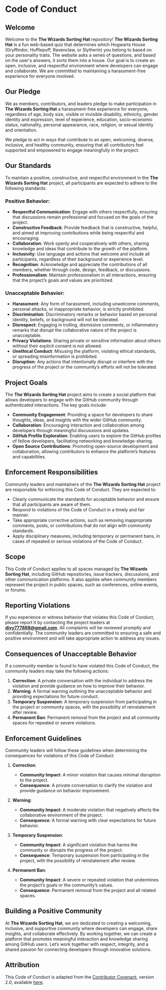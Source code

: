 # Code of Conduct

## Welcome

Welcome to the **The Wizards Sorting Hat** repository! **The Wizards Sorting Hat** is a fun web-based quiz that determines which Hogwarts House (Gryffindor, Hufflepuff, Ravenclaw, or Slytherin) you belong to based on your personality traits. The website asks a series of questions, and based on the user's answers, it sorts them into a house. Our goal is to create an open, inclusive, and respectful environment where developers can engage and collaborate. We are committed to maintaining a harassment-free experience for everyone involved.

## Our Pledge

We as members, contributors, and leaders pledge to make participation in **The Wizards Sorting Hat** a harassment-free experience for everyone, regardless of age, body size, visible or invisible disability, ethnicity, gender identity and expression, level of experience, education, socio-economic status, nationality, personal appearance, race, religion, or sexual identity and orientation.

We pledge to act in ways that contribute to an open, welcoming, diverse, inclusive, and healthy community, ensuring that all contributors feel supported and empowered to engage meaningfully in the project.

## Our Standards

To maintain a positive, constructive, and respectful environment in the **The Wizards Sorting Hat** project, all participants are expected to adhere to the following standards:

### Positive Behavior:
- **Respectful Communication**: Engage with others respectfully, ensuring that discussions remain professional and focused on the goals of the project.
- **Constructive Feedback**: Provide feedback that is constructive, helpful, and aimed at improving contributions while being respectful and encouraging.
- **Collaboration**: Work openly and cooperatively with others, sharing knowledge and ideas that contribute to the growth of the platform.
- **Inclusivity**: Use language and actions that welcome and include all participants, regardless of their background or experience level.
- **Recognition**: Acknowledge and appreciate the contributions of all members, whether through code, design, feedback, or discussions.
- **Professionalism**: Maintain professionalism in all interactions, ensuring that the project’s goals and values are prioritized.

### Unacceptable Behavior:
- **Harassment**: Any form of harassment, including unwelcome comments, personal attacks, or inappropriate behavior, is strictly prohibited.
- **Discrimination**: Discriminatory remarks or behavior based on personal identity, beliefs, or background will not be tolerated.
- **Disrespect**: Engaging in trolling, dismissive comments, or inflammatory remarks that disrupt the collaborative nature of the project is unacceptable.
- **Privacy Violations**: Sharing private or sensitive information about others without their explicit consent is not allowed.
- **Unethical Conduct**: Misusing the platform, violating ethical standards, or spreading misinformation is prohibited.
- **Disruption**: Any actions that intentionally disrupt or interfere with the progress of the project or the community’s efforts will not be tolerated.

## Project Goals

The **The Wizards Sorting Hat** project aims to create a social platform that allows developers to engage with the GitHub community through authenticated interactions. The key goals include:
- **Community Engagement**: Providing a space for developers to share thoughts, ideas, and insights with the wider GitHub community.
- **Collaboration**: Encouraging interaction and collaboration among developers through meaningful discussions and updates.
- **GitHub Profile Exploration**: Enabling users to explore the GitHub profiles of fellow developers, facilitating networking and knowledge-sharing.
- **Open Source Contributions**: Promoting open-source development and collaboration, allowing contributors to enhance the platform’s features and capabilities.

## Enforcement Responsibilities

Community leaders and maintainers of the **The Wizards Sorting Hat** project are responsible for enforcing this Code of Conduct. They are expected to:

- Clearly communicate the standards for acceptable behavior and ensure that all participants are aware of them.
- Respond to violations of the Code of Conduct in a timely and fair manner.
- Take appropriate corrective actions, such as removing inappropriate comments, posts, or contributions that do not align with community standards.
- Apply disciplinary measures, including temporary or permanent bans, in cases of repeated or serious violations of the Code of Conduct.

## Scope

This Code of Conduct applies to all spaces managed by **The Wizards Sorting Hat**, including GitHub repositories, issue trackers, discussions, and other communication platforms. It also applies when community members represent the project in public spaces, such as conferences, online events, or forums.

## Reporting Violations

If you experience or witness behavior that violates this Code of Conduct, please report it by contacting the project leaders at **divy777888@gmail.com**. All complaints will be reviewed promptly and confidentially. The community leaders are committed to ensuring a safe and positive environment and will take appropriate action to address any issues.

## Consequences of Unacceptable Behavior

If a community member is found to have violated this Code of Conduct, the community leaders may take the following actions:

1. **Correction**: A private conversation with the individual to address the violation and provide guidance on how to improve their behavior.
2. **Warning**: A formal warning outlining the unacceptable behavior and providing expectations for future conduct.
3. **Temporary Suspension**: A temporary suspension from participating in the project or community spaces, with the possibility of reinstatement after review.
4. **Permanent Ban**: Permanent removal from the project and all community spaces for repeated or severe violations.

## Enforcement Guidelines

Community leaders will follow these guidelines when determining the consequences for violations of this Code of Conduct:

1. **Correction**:
   - **Community Impact**: A minor violation that causes minimal disruption to the project.
   - **Consequence**: A private conversation to clarify the violation and provide guidance on behavior improvement.

2. **Warning**:
   - **Community Impact**: A moderate violation that negatively affects the collaborative environment of the project.
   - **Consequence**: A formal warning with clear expectations for future behavior.

3. **Temporary Suspension**:
   - **Community Impact**: A significant violation that harms the community or disrupts the progress of the project.
   - **Consequence**: Temporary suspension from participating in the project, with the possibility of reinstatement after review.

4. **Permanent Ban**:
   - **Community Impact**: A severe or repeated violation that undermines the project’s goals or the community’s values.
   - **Consequence**: Permanent removal from the project and all related spaces.

## Building a Positive Community

At **The Wizards Sorting Hat**, we are dedicated to creating a welcoming, inclusive, and supportive community where developers can engage, share insights, and collaborate effectively. By working together, we can create a platform that promotes meaningful interaction and knowledge sharing among GitHub users. Let’s work together with respect, integrity, and a shared passion for connecting developers through innovative solutions.

## Attribution

This Code of Conduct is adapted from the [Contributor Covenant](https://www.contributor-covenant.org), version 2.0, available [here](https://www.contributor-covenant.org/version/2/0/code_of_conduct.html).
